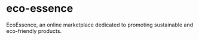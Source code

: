 # eco-essence
EcoEssence, an online marketplace dedicated to promoting sustainable and eco-friendly products.
